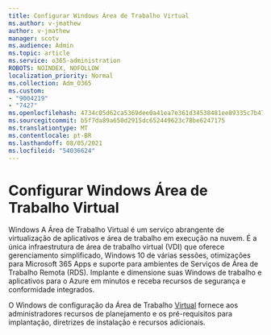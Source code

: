 ```yaml
---
title: Configurar Windows Área de Trabalho Virtual
ms.author: v-jmathew
author: v-jmathew
manager: scotv
ms.audience: Admin
ms.topic: article
ms.service: o365-administration
ROBOTS: NOINDEX, NOFOLLOW
localization_priority: Normal
ms.collection: Adm_O365
ms.custom:
- "9004219"
- "7427"
ms.openlocfilehash: 4734c05d62ca5369dee0a41ea7e361d34538481ee89335c7b47dfe4e9d2966cd
ms.sourcegitcommit: b5f7da89a650d2915dc652449623c78be6247175
ms.translationtype: MT
ms.contentlocale: pt-BR
ms.lasthandoff: 08/05/2021
ms.locfileid: "54036624"
---
```

# <a name="set-up-windows-virtual-desktop"></a>Configurar Windows Área de Trabalho Virtual

Windows A Área de Trabalho Virtual é um serviço abrangente de virtualização de aplicativos e área de trabalho em execução na nuvem. É a única infraestrutura de área de trabalho virtual (VDI) que oferece gerenciamento simplificado, Windows 10 de várias sessões, otimizações para Microsoft 365 Apps e suporte para ambientes de Serviços de Área de Trabalho Remota (RDS). Implante e dimensione suas Windows de trabalho e aplicativos para o Azure em minutos e receba recursos de segurança e conformidade integrados.

O Windows de configuração da Área de Trabalho [Virtual](https://go.microsoft.com/fwlink/?linkid=2146236) fornece aos administradores recursos de planejamento e os pré-requisitos para implantação, diretrizes de instalação e recursos adicionais.
